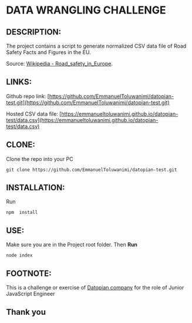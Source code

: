 # DATA WRANGLING CHALLENGE

## DESCRIPTION:
The project contains a script to generate normalized CSV data file of Road Safety Facts and Figures in the EU. 

Source: [Wikipedia - Road_safety_in_Europe](https://en.wikipedia.org/wiki/Road_safety_in_Europe).

## LINKS:
Github repo link: [https://github.com/EmmanuelToluwanimi/datopian-test.git](https://github.com/EmmanuelToluwanimi/datopian-test.git)

Hosted CSV data file: [https://emmanueltoluwanimi.github.io/datopian-test/data.csv](https://emmanueltoluwanimi.github.io/datopian-test/data.csv)

## CLONE:
Clone the repo into your PC
```
git clone https://github.com/EmmanuelToluwanimi/datopian-test.git
```

## INSTALLATION:
Run
```
npm  install
```

## USE:
Make sure you are in the Project root folder. Then **Run**
```
node index
```
## FOOTNOTE:
This is a challenge or exercise of [Datopian company](https://www.datopian.com/) for the role of Junior JavaScript Engineer

## Thank you
